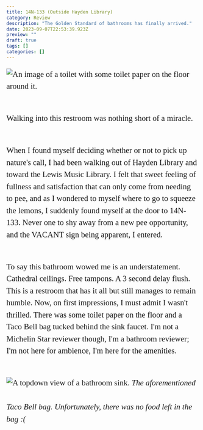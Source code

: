 ```yaml
---
title: 14N-133 (Outside Hayden Library)
category: Review
description: "The Golden Standard of bathrooms has finally arrived."
date: 2023-09-07T22:53:39.923Z
preview: ""
draft: true
tags: []
categories: []
---
```

<script context="module">
  import coverimage from '../../assets/articles/14N-133/ToiletAngle169.jpg'
  import image from '../../assets/articles/14N-133/ToiletAngle.jpg'
  import sink from '../../assets/articles/14N-133/SinkTopdown.jpg'

  metadata.coverImage = coverimage
</script>

<style>
  img {
    margin-bottom: 3ch;
  }
  p {
    font-family: "miller-display", serif;
    font-weight: 300;
    font-size: 21px;

    line-height: 1.5em;
    margin-bottom: 1em;
  }
  p:last-child {
    margin-bottom: 4ch;
  }
</style>

![An image of a toilet with some toilet paper on the floor around it.]({image})

Walking into this restroom was nothing short of a miracle.<br><br>

When I found myself deciding whether or not to pick up nature's call, I had been walking out of Hayden Library and toward the Lewis Music Library. I felt that sweet feeling of fullness and satisfaction that can only come from needing to pee, and as I wondered to myself where to go to squeeze the lemons, I suddenly found myself at the door to 14N-133. Never one to shy away from a new pee opportunity, and the VACANT sign being apparent, I entered.<br><br>

To say this bathroom wowed me is an understatement. Cathedral ceilings. Free tampons. A 3 second delay flush. This is a restroom that has it all but still manages to remain humble. Now, on first impressions, I must admit I wasn't thrilled. There was some toilet paper on the floor and a Taco Bell bag tucked behind the sink faucet. I'm not a Michelin Star reviewer though, I'm a bathroom reviewer; I'm not here for ambience, I'm here for the amenities.<br><br>

![A topdown view of a bathroom sink.]({sink})
*The aforementioned Taco Bell bag. Unfortunately, there was no food left in the bag :\(*<br><br>
